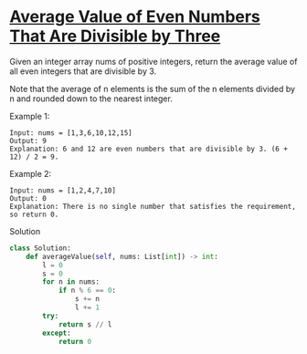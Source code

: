 # [Average Value of Even Numbers That Are Divisible by Three](https://leetcode.com/problems/average-value-of-even-numbers-that-are-divisible-by-three/)

Given an integer array nums of positive integers, return the average value of all even integers that are divisible by 3.

Note that the average of n elements is the sum of the n elements divided by n and rounded down to the nearest integer.

Example 1:
```
Input: nums = [1,3,6,10,12,15]
Output: 9
Explanation: 6 and 12 are even numbers that are divisible by 3. (6 + 12) / 2 = 9.
```
Example 2:
```
Input: nums = [1,2,4,7,10]
Output: 0
Explanation: There is no single number that satisfies the requirement, so return 0.
```
Solution
```python
class Solution:
    def averageValue(self, nums: List[int]) -> int:
        l = 0
        s = 0
        for n in nums:
            if n % 6 == 0:
                s += n
                l += 1
        try:
            return s // l
        except:
            return 0
```